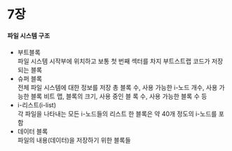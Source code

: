 <!DOCTYPE html>
<html lang="en">
<head>
    <meta charset="UTF-8">
    <meta name="viewport" content="width=device-width, initial-scale=1.0">
    <h1>7장</h1>
</head>
<body>
    <div class="container">
        <div class="content">
            <h4>파일 시스템 구조</h4>
           <ul>
        <li>부트블록</li>
        파일 시스템 시작부에 위치하고 보통 첫 번째 섹터를 차지
        부트스트랩 코드가 저장되는 블록
        <li>슈퍼 블록</li>
             전체 파일 시스템에 대한 정보를 저장
             총 블록 수, 사용 가능한 i-노드 개수, 사용 가능한 블록 비트 맵, 블록의 크기, 사용 중인 블
             록 수, 사용 가능한 블록 수 등
        <li>i-리스트(i-list)</li>
             각 파일을 나타내는 모든 i-노드들의 리스트
             한 블록은 약 40개 정도의 i-노드를 포함
        <li>데이터 블록</li>
             파일의 내용(데이터)을 저장하기 위한 블록들
    </ul>
        </div>
    </div>
</body>
</html>
